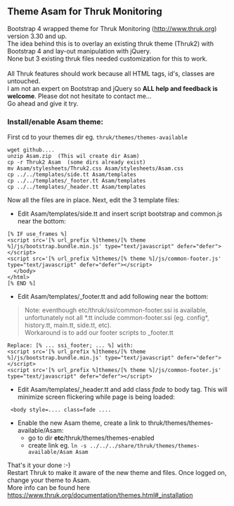## Theme Asam for Thruk Monitoring
Bootstrap 4 wrapped theme for Thruk Monitoring (http://www.thruk.org) version 3.30 and up.  
The idea behind this is to overlay an existing thruk theme (Thruk2) with Bootstrap 4 and lay-out manipulation with jQuery.  
None but 3 existing thruk files needed customization for this to work.  
\
All Thruk features should work because all HTML tags, id's, classes are untouched.  
I am not an expert on Bootstrap and jQuery so **ALL help and feedback is welcome**. Please dot not hesitate to contact me...  
Go ahead and give it try.  
### Install/enable Asam theme:
First cd to your themes dir eg. `thruk/themes/themes-available`
```
wget github.... 
unzip Asam.zip  (This wil create dir Asam)
cp -r Thruk2 Asam  (some dirs already exist)
mv Asam/stylesheets/Thruk2.css Asam/stylesheets/Asam.css
cp ../../templates/side.tt Asam/templates
cp ../../templates/_footer.tt Asam/templates
cp ../../templates/_header.tt Asam/templates
```
Now all the files are in place. Next, edit the 3 template files:

- Edit Asam/templates/side.tt and insert script bootstrap and common.js near the bottom:  
```
[% IF use_frames %]
<script src='[% url_prefix %]themes/[% theme %]/js/bootstrap.bundle.min.js' type="text/javascript" defer="defer"></script>
<script src='[% url_prefix %]themes/[% theme %]/js/common-footer.js' type="text/javascript" defer="defer"></script>
  </body>
</html>
[% END %]
```
- Edit Asam/templates/_footer.tt and add following near the bottom:  
> Note: eventhough etc/thruk/ssi/common-footer.ssi is available, unfortunately not all \*.tt include common-footer.ssi (eg. config\*,  history.tt, main.tt, side.tt, etc).  
Workaround is to add our footer scripts to _footer.tt
```
Replace: [% ... ssi_footer; ... %] with:
<script src='[% url_prefix %]themes/[% theme %]/js/bootstrap.bundle.min.js' type="text/javascript" defer="defer"></script>
<script src='[% url_prefix %]themes/[% theme %]/js/common-footer.js' type="text/javascript" defer="defer"></script>
```
- Edit Asam/templates/_header.tt and add class _fade_ to body tag. This will minimize screen flickering while page is being loaded:
```
 <body style=.... class=fade ....
```

- Enable the new Asam theme, create a link to thruk/themes/themes-available/Asam:  
	* go to dir **etc**/thruk/themes/themes-enabled  
	* create link eg. `ln -s ../../../share/thruk/themes/themes-available/Asam Asam`  

That's it your done :-)  
Restart Thruk to make it aware of the new theme and files. Once logged on, change your theme to Asam.  
More info can be found here https://www.thruk.org/documentation/themes.html#_installation

